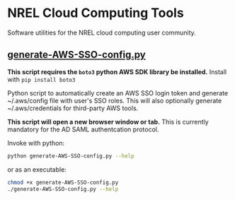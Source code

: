 # NREL Cloud Computing Tools
Software utilities for the NREL cloud computing user community.

## [generate-AWS-SSO-config.py](generate-AWS-SSO-config.py)


**This script requires the `boto3` python AWS SDK library be installed.** Install with `pip install boto3`

Python script to automatically create an AWS SSO login token and generate ~/.aws/config file with user's SSO roles. This will also optionally generate ~/.aws/credentials for third-party AWS tools.

**This script will open a new browser window or tab.** This is currently mandatory for the AD SAML authentcation protocol.

Invoke with python:
```sh
python generate-AWS-SSO-config.py --help
```

 or as an executable:
 
 ```sh
 chmod +x generate-AWS-SSO-config.py
 ./generate-AWS-SSO-config.py --help
 ```